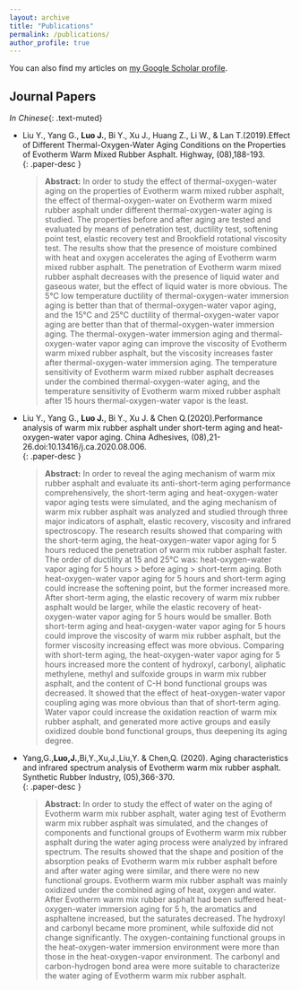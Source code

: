 ```yaml
---
layout: archive
title: "Publications"
permalink: /publications/
author_profile: true
---
```


You can also find my articles on [my Google Scholar profile](https://scholar.google.com/citations?hl=zh-CN&user=TM20t7MAAAAJ).

## Journal Papers

*In Chinese*{: .text-muted}

* Liu Y., Yang G., **Luo J.**, Bi Y., Xu J., Huang Z., Li W., & Lan T.(2019).Effect of Different Thermal-Oxygen-Water Aging Conditions on the Properties of Evotherm Warm Mixed Rubber Asphalt. Highway, (08),188-193.  
  {: .paper-desc }
  > <span style="font-style:normal">**Abstract:** In order to study the effect of thermal-oxygen-water aging on the properties of Evotherm warm mixed rubber asphalt, the effect of thermal-oxygen-water on Evotherm warm mixed rubber asphalt under different thermal-oxygen-water aging is studied. The properties before and after aging are tested and evaluated by means of penetration test, ductility test, softening point test, elastic recovery test and Brookfield rotational viscosity test. The results show that the presence of moisture combined with heat and oxygen accelerates the aging of Evotherm warm mixed rubber asphalt. The penetration of Evotherm warm mixed rubber asphalt decreases with the presence of liquid water and gaseous water, but the effect of liquid water is more obvious. The 5℃ low temperature ductility of thermal-oxygen-water immersion aging is better than that of thermal-oxygen-water vapor aging, and the 15℃ and 25℃ ductility of thermal-oxygen-water vapor aging are better than that of thermal-oxygen-water immersion aging. The thermal-oxygen-water immersion aging and thermal-oxygen-water vapor aging can improve the viscosity of Evotherm warm mixed rubber asphalt, but the viscosity increases faster after thermal-oxygen-water immersion aging. The temperature sensitivity of Evotherm warm mixed rubber asphalt decreases under the combined thermal-oxygen-water aging, and the temperature sensitivity of Evotherm warm mixed rubber asphalt after 15 hours thermal-oxygen-water vapor is the least.</span>

* Liu Y., Yang G., **Luo J.**, Bi Y., Xu J. & Chen Q.(2020).Performance analysis of warm mix rubber asphalt under short-term aging and heat-oxygen-water vapor aging. China Adhesives, (08),21-26.doi:10.13416/j.ca.2020.08.006.  
  {: .paper-desc }
  > <span style="font-style:normal">**Abstract:** In order to reveal the aging mechanism of warm mix rubber asphalt and evaluate its anti-short-term aging performance comprehensively, the short-term aging and heat-oxygen-water vapor aging tests were simulated, and the aging mechanism of warm mix rubber asphalt was analyzed and studied through three major indicators of asphalt, elastic recovery, viscosity and infrared spectroscopy. The research results showed that comparing with the short-term aging, the heat-oxygen-water vapor aging for 5 hours reduced the penetration of warm mix rubber asphalt faster. The order of ductility at 15 and 25℃ was: heat-oxygen-water vapor aging for 5 hours > before aging > short-term aging. Both heat-oxygen-water vapor aging for 5 hours and short-term aging could increase the softening point, but the former increased more. After short-term aging, the elastic recovery of warm mix rubber asphalt would be larger, while the elastic recovery of heat-oxygen-water vapor aging for 5 hours would be smaller. Both short-term aging and heat-oxygen-water vapor aging for 5 hours could improve the viscosity of warm mix rubber asphalt, but the former viscosity increasing effect was more obvious. Comparing with short-term aging, the heat-oxygen-water vapor aging for 5 hours increased more the content of hydroxyl, carbonyl, aliphatic methylene, methyl and sulfoxide groups in warm mix rubber asphalt, and the content of C-H bond functional groups was decreased. It showed that the effect of heat-oxygen-water vapor coupling aging was more obvious than that of short-term aging. Water vapor could increase the oxidation reaction of warm mix rubber asphalt, and generated more active groups and easily oxidized double bond functional groups, thus deepening its aging degree.</span>

* Yang,G.,**Luo,J.**,Bi,Y.,Xu,J.,Liu,Y. & Chen,Q. (2020). Aging characteristics and infrared spectrum analysis of Evotherm warm mix rubber asphalt. Synthetic Rubber Industry, (05),366-370.  
  {: .paper-desc }
  > <span style="font-style:normal">**Abstract:** In order to study the effect of water on the aging of Evotherm warm mix rubber asphalt, water aging test of Evotherm warm mix rubber asphalt was simulated, and the changes of components and functional groups of Evotherm warm mix rubber asphalt during the water aging process were analyzed by infrared spectrum. The results showed that the shape and position of the absorption peaks of Evotherm warm mix rubber asphalt before and after water aging were similar, and there were no new functional groups. Evotherm warm mix rubber asphalt was mainly oxidized under the combined aging of heat, oxygen and water. After Evotherm warm mix rubber asphalt had been suffered heat-oxygen-water immersion aging for 5 h, the aromatics and asphaltene increased, but the saturates decreased. The hydroxyl and carbonyl became more prominent, while sulfoxide did not change significantly. The oxygen-containing functional groups in the heat-oxygen-water immersion environment were more than those in the heat-oxygen-vapor environment. The carbonyl and carbon-hydrogen bond area were more suitable to characterize the water aging of Evotherm warm mix rubber asphalt.</span>

